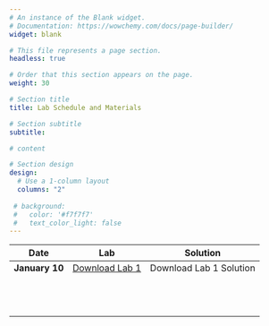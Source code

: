 ```yaml
---
# An instance of the Blank widget.
# Documentation: https://wowchemy.com/docs/page-builder/
widget: blank

# This file represents a page section.
headless: true

# Order that this section appears on the page.
weight: 30

# Section title
title: Lab Schedule and Materials

# Section subtitle
subtitle:

# content

# Section design
design:
  # Use a 1-column layout
  columns: "2" 
  
 # background:
 #   color: '#f7f7f7'
 #   text_color_light: false
---
```


Date | Lab | Solution
--- | --- | ---
**January 10** | <a href="#">Download Lab 1</a> | Download Lab 1 Solution
 | |
 | | 
| | 
| |
| <!-- No lab - Well-being break --> | 
 | |
 | <!-- No lab - Midterm week --> | 
| |
 | |
| |
 | |
 | |


